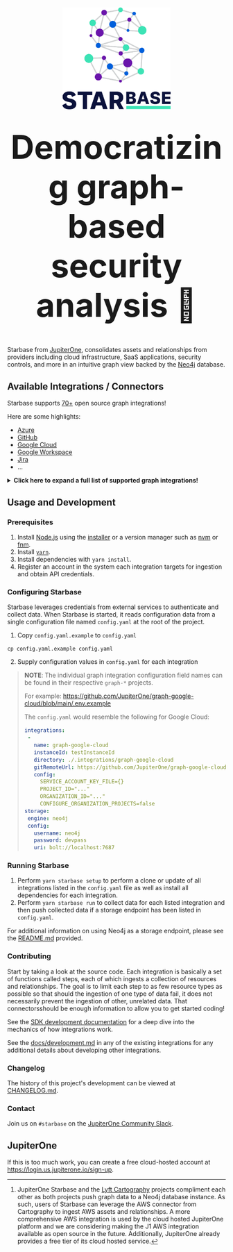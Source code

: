 <h1 align="center">
  <img src="./branding/logo-light-bg.png" alt="Starbase" width="250" /></br></br>
  <strong style="font-size:75px;">Democratizing graph-based security analysis 🚀</strong>
</h1></br>

Starbase from [JupiterOne](https://jupiterone.com), consolidates assets and relationships from
providers including cloud infrastructure, SaaS applications, security controls,
and more in an intuitive graph view backed by the [Neo4j](https://neo4j.com/) database.

## Available Integrations / Connectors

Starbase supports [70+](https://github.com/jupiterone?q=graph-&type=all&language=&sort=)
open source graph integrations!

Here are some highlights:

- [Azure](https://github.com/jupiterone/graph-azure)
- [GitHub](https://github.com/jupiterone/graph-azure)
- [Google Cloud](https://github.com/jupiterone/graph-azure)
- [Google Workspace](https://github.com/jupiterone/graph-azure)
- [Jira](https://github.com/jupiterone/graph-azure)
- ...

<details>
  <summary><b>Click here to expand a full list of supported graph integrations!</b></summary>

  - [Addigy](https://github.com/jupiterone/graph-addigy)
  - airwatch
  - artifactory
  - atspoke
  - auth0
  - aws[^1]
  - azure
  - azure-devops
  - azure-extender-ad-audit-logs
  - bamboohr
  - bitbucket
  - bugcrowd
  - cbdefense
  - checkmarx
  - cisco-amp
  - cisco-meraki
  - cloudflare
  - cobalt
  - crowdstrike
  - cybereason
  - databricks
  - datadog
  - detectify
  - digicert
  - duo
  - enrichment-examples
  - fastly
  - feroot
  - github
  - gitlab
  - gitleaks-findings
  - godaddy
  - google
  - google-cloud
  - hackerone
  - heroku
  - hubspot
  - jamf
  - jira
  - jumpcloud
  - knowbe4
  - kubernetes
  - malwarebytes
  - microsoft-365
  - mimecast
  - nmap
  - nowsecure
  - npm
  - okta
  - onelogin
  - openshift
  - pagerduty
  - qualys
  - rapid7
  - salesforce
  - sentinelone
  - sentry
  - servicenow
  - signal-sciences
  - slack
  - snipe-it
  - snowflake
  - snyk
  - sonarqube
  - sysdig
  - tenable-io
  - terraform-cloud
  - threatstack
  - trend-micro
  - veracode
  - vuls-findings
  - wazuh
  - whitehat
  - whois
  - wpengine
  - zeit
  - zendesk
  - zoom
</details>

[^1]: JupiterOne Starbase and the [Lyft Cartography](https://github.com/lyft/cartography)
    projects compliment each other as both projects push graph data to a Neo4j
    database instance. As such, users of Starbase can leverage the AWS connector
    from Cartography to ingest AWS assets and relationships. A more
    comprehensive AWS integration is used by the cloud hosted JupiterOne
    platform and we are considering making the J1 AWS integration available as
    open source in the future. Additionally, JupiterOne already provides a free
    tier of its cloud hosted service.

## Usage and Development

### Prerequisites

1. Install [Node.js](https://nodejs.org/) using the
   [installer](https://nodejs.org/en/download/) or a version manager such as
   [nvm](https://github.com/nvm-sh/nvm) or [fnm](https://github.com/Schniz/fnm).
2. Install [`yarn`](https://yarnpkg.com/getting-started/install).
3. Install dependencies with `yarn install`.
4. Register an account in the system each integration targets for ingestion and
   obtain API credentials.
   
### Configuring Starbase

Starbase leverages credentials from external services to authenticate and
collect data. When Starbase is started, it reads configuration data from
a single configuration file named `config.yaml` at the root of the project.

1. Copy `config.yaml.example` to `config.yaml`

```
cp config.yaml.example config.yaml
```

2. Supply configuration values in `config.yaml` for each integration

> **NOTE**: The individual graph integration configuration field names can be
> found in their respective `graph-*` projects.
>
> For example: https://github.com/JupiterOne/graph-google-cloud/blob/main/.env.example
>
> The `config.yaml` would resemble the following for Google Cloud:
>
> ```yaml
> integrations:
>  -
>    name: graph-google-cloud
>    instanceId: testInstanceId
>    directory: ./.integrations/graph-google-cloud
>    gitRemoteUrl: https://github.com/JupiterOne/graph-google-cloud.git
>    config:
>      SERVICE_ACCOUNT_KEY_FILE={}
>      PROJECT_ID="..."
>      ORGANIZATION_ID="..."
>      CONFIGURE_ORGANIZATION_PROJECTS=false
> storage:
>  engine: neo4j
>  config: 
>    username: neo4j
>    password: devpass
>    uri: bolt://localhost:7687
> ```

### Running Starbase

1. Perform `yarn starbase setup` to perform a clone or update of all integrations
   listed in the `config.yaml` file as well as install all dependencies for each
   integration.
2. Perform `yarn starbase run` to collect data for each listed integration and
   then push collected data if a storage endpoint has been listed in
   `config.yaml`.

For additional information on using Neo4j as a storage endpoint, please see the
[README.md](docker/README.md) provided.

### Contributing

Start by taking a look at the source code. Each integration is basically a set
of functions called steps, each of which ingests a collection of resources and
relationships. The goal is to limit each step to as few resource types as
possible so that should the ingestion of one type of data fail, it does not
necessarily prevent the ingestion of other, unrelated data. That connectorsshould be
enough information to allow you to get started coding!

See the
[SDK development documentation](https://github.com/JupiterOne/sdk/blob/main/docs/integrations/development.md)
for a deep dive into the mechanics of how integrations work.

See the [docs/development.md](docs/development.md) in any of the existing
integrations for any additional details about developing other integrations.

### Changelog

The history of this project's development can be viewed at
[CHANGELOG.md](CHANGELOG.md).

### Contact

Join us on `#starbase` on the [JupiterOne Community Slack](slack).

## JupiterOne

If this is too much work, you can create a free cloud-hosted account at 
https://login.us.jupiterone.io/sign-up. 

[slack]: https://join.slack.com/t/jupiterone-community/shared_invite/zt-9b0a2htx-m8PmSWMbkjqCzF2dIZiabw
